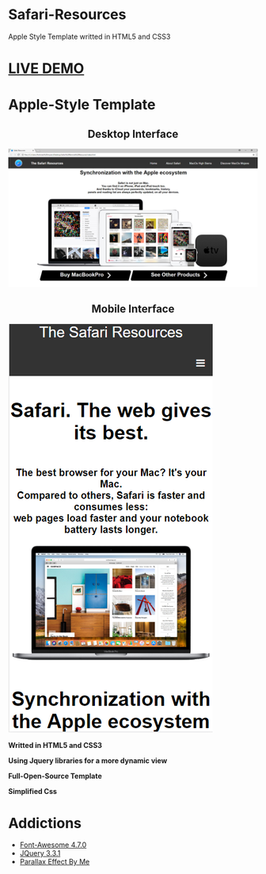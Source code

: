 # Safari-Resources
Apple Style Template writted in HTML5 and CSS3

# <a href="http://repo.altervista.org/template/safari/">LIVE DEMO</a>


# Apple-Style Template

<div align="center">
  <h2>Desktop Interface</h2>
  </div>
<img src="https://github.com/anonik9900/Safari-Resources/blob/master/preview-image/preview.png?raw=true">
<br>

<div align="center">
  <h2>Mobile Interface</h2>
</div>
<img src="https://github.com/anonik9900/Safari-Resources/blob/master/preview-image/mobile-preview.png?raw=true">

<b>Writted in HTML5 and CSS3</b>

<b>Using Jquery libraries for a more dynamic view</b>

<b>Full-Open-Source Template</b>

<b>Simplified Css</b>

# Addictions

<ul>
  <li><a href="https://cdnjs.cloudflare.com/ajax/libs/font-awesome/4.7.0/css/font-awesome.min.css">Font-Awesome 4.7.0</a></li>
  <li><a href="https://code.jquery.com/jquery-3.3.1.js">JQuery 3.3.1</a></li>
  <li><a href="https://github.com/anonik9900/Parallax-Effects">Parallax Effect By Me</a></li>
</ul>
